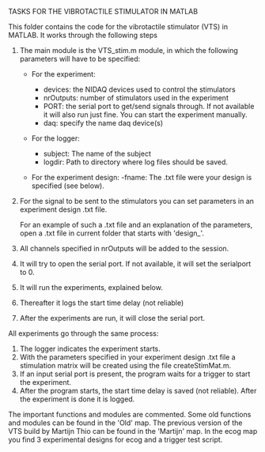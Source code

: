 TASKS FOR THE VIBROTACTILE STIMULATOR IN MATLAB

This folder contains the code for the vibrotactile stimulator (VTS) in MATLAB.
It works through the following steps 

1. The main module is the VTS_stim.m module, in which the following parameters 
will have to be specified:

	* For the experiment:
		- devices: the NIDAQ devices used to control the stimulators
		- nrOutputs: number of stimulators used in the experiment
		- PORT: the serial port to get/send signals through. If not available it will 
			also run just fine. You can start the experiment manually.
		- daq: specify the name daq device(s)

	* For the logger:
		- subject: The name of the subject
		- logdir: Path to directory where log files should be saved.

   * For the experiment design:
      -fname: The .txt file were your design is specified (see below).

2. For the signal to be sent to the stimulators you can set parameters in an experiment design .txt file. 

   For an example of such a .txt file and an explanation of the parameters,
    open a .txt file in current folder that starts with 'design_'.
   		
3. All channels specified in nrOutputs will be added to the session.

4. It will try to open the serial port. If not available, it will set the serialport 
   to 0. 

5. It will run the experiments, explained below.

6. Thereafter it logs the start time delay (not reliable)

7. After the experiments are run, it will close the serial port.

All experiments go through the same process:

1. The logger indicates the experiment starts.
2. With the parameters specified in your experiment design .txt file a stimulation matrix
   will be created using the file createStimMat.m.  
3. If an input serial port is present, the program waits for a trigger to start the experiment.
4. After the program starts, the start time delay is saved (not reliable). After the experiment is done it is logged. 

The important functions and modules are commented. Some old functions and modules can be found in the 
'Old' map. The previous version of the VTS build by Martijn Thio can be found in the 'Martijn' map. In the ecog map you find 
3 experimental designs for ecog and a trigger test script. 